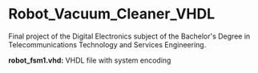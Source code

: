 # Robot_Vacuum_Cleaner_VHDL

Final project of the Digital Electronics subject of the Bachelor's Degree in Telecommunications Technology and Services Engineering. 

**robot_fsm1.vhd:** VHDL file with system encoding
